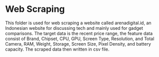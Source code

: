 # Web Scraping
This folder is used for web scraping a website called arenadigital.id, an Indonesian website for discussing tech and mainly used for gadget comparisons.
The target data is the recent price range, the feature data consist of Brand, Chipset, CPU, GPU, Screen Type, Resolution, and Total Camera, RAM, Weight, Storage, Screen Size, Pixel Density, and battery capacity.
The scraped data then written in csv file.
